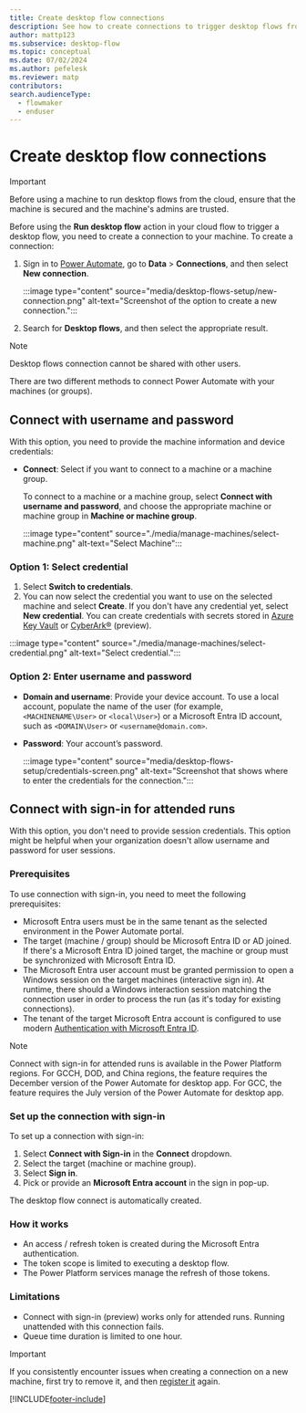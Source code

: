 ```yaml
---
title: Create desktop flow connections
description: See how to create connections to trigger desktop flows from cloud flows.
author: mattp123
ms.subservice: desktop-flow
ms.topic: conceptual
ms.date: 07/02/2024
ms.author: pefelesk
ms.reviewer: matp
contributors:
search.audienceType: 
  - flowmaker
  - enduser
---
```


# Create desktop flow connections

> [!IMPORTANT]
> Before using a machine to run desktop flows from the cloud, ensure that the machine is secured and the machine's admins are trusted.

Before using the **Run desktop flow** action in your cloud flow to trigger a desktop flow, you need to create a connection to your machine. To create a connection:

1. Sign in to [Power Automate](https://make.powerautomate.com), go to **Data** > **Connections**,  and then select **New connection**.

    :::image type="content" source="media/desktop-flows-setup/new-connection.png" alt-text="Screenshot of the option to create a new connection.":::

1. Search for **Desktop flows**, and then select the appropriate result.

> [!NOTE]
> Desktop flows connection cannot be shared with other users.

There are two different methods to connect Power Automate with your machines (or groups).

## Connect with username and password

With this option, you need to provide the machine information and device credentials:

- **Connect**: Select if you want to connect to a machine or a machine group.

    To connect to a machine or a machine group, select **Connect with username and password**, and choose the appropriate machine or machine group in  **Machine or machine group**.

    :::image type="content" source="./media/manage-machines/select-machine.png" alt-text="Select Machine":::

### Option 1: Select credential

1. Select **Switch to credentials**.
1. You can now select the credential you want to use on the selected machine and select **Create**. If you don't have any credential yet, select **New credential**. You can create credentials with secrets stored in [Azure Key Vault](create-azurekeyvault-credential.md) or [CyberArk®](create-cyberark-credential.md) (preview).

:::image type="content" source="./media/manage-machines/select-credential.png" alt-text="Select credential.":::

### Option 2: Enter username and password 

- **Domain and username**: Provide your device account. To use a local account, populate the name of the user (for example, `<MACHINENAME\User>` or `<local\User>`) or a Microsoft Entra ID account, such as `<DOMAIN\User>` or `<username@domain.com>`.

- **Password**: Your account’s password.

  :::image type="content" source="media/desktop-flows-setup/credentials-screen.png" alt-text="Screenshot that shows where to enter the credentials for the connection.":::

## Connect with sign-in for attended runs

With this option, you don't need to provide session credentials. This option might be helpful when your organization doesn't allow username and password for user sessions.

### Prerequisites

To use connection with sign-in, you need to meet the following prerequisites:

- Microsoft Entra users must be in the same tenant as the selected environment in the Power Automate portal.
- The target (machine / group) should be Microsoft Entra ID or AD joined. If there's a Microsoft Entra ID joined target, the machine or group must be synchronized with Microsoft Entra ID.
- The Microsoft Entra user account must be granted permission to open a Windows session on the target machines (interactive sign in). At runtime, there should a Windows interaction session matching the connection user in order to process the run (as it's today for existing connections).
- The tenant of the target Microsoft Entra account is configured to use modern [Authentication with Microsoft Entra ID](/azure/well-architected/).

> [!NOTE]
> Connect with sign-in for attended runs is available in the Power Platform regions.
> For GCCH, DOD, and China regions, the feature requires the December version of the Power Automate for desktop app.
> For GCC, the feature requires the July version of the Power Automate for desktop app.

### Set up the connection with sign-in

To set up a connection with sign-in:

1. Select **Connect with Sign-in** in the **Connect** dropdown.
1. Select the target (machine or machine group).
1. Select **Sign in**.
1. Pick or provide an **Microsoft Entra account** in the sign in pop-up.

The desktop flow connect is automatically created.

### How it works

- An access / refresh token is created during the Microsoft Entra authentication.
- The token scope is limited to executing a desktop flow.
- The Power Platform services manage the refresh of those tokens.

### Limitations

- Connect with sign-in (preview) works only for attended runs. Running unattended with this connection fails.
- Queue time duration is limited to one hour.

> [!IMPORTANT]
> If you consistently encounter issues when creating a connection on a new machine, first try to remove it, and then [register it](/power-automate/desktop-flows/manage-machines#register-a-new-machine) again.

[!INCLUDE[footer-include](../includes/footer-banner.md)]
